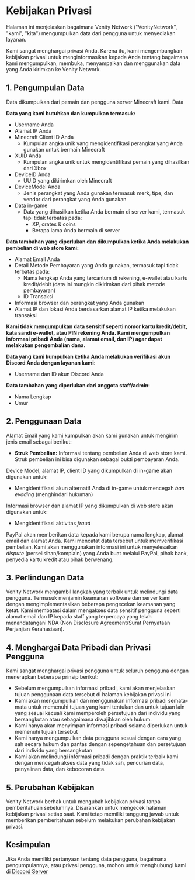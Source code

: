 # Kebijakan Privasi

Halaman ini menjelaskan bagaimana Venity Network ("VenityNetwork", "kami", "kita") mengumpulkan data dari pengguna untuk menyediakan layanan.

Kami sangat menghargai privasi Anda. Karena itu, kami mengembangkan kebijakan privasi untuk menginformasikan kepada Anda tentang bagaimana kami mengumpulkan, membuka, menyampaikan dan menggunakan data yang Anda kirimkan ke Venity Network. 

## 1. Pengumpulan Data
Data dikumpulkan dari pemain dan pengguna server Minecraft kami. Data

**Data yang kami butuhkan dan kumpulkan termasuk:**
- Username Anda
- Alamat IP Anda
- Minecraft Client ID Anda
  - Kumpulan angka unik yang mengidentifikasi perangkat yang Anda gunakan untuk bermain Minecraft
- XUID Anda
  - Kumpulan angka unik untuk mengidentifikasi pemain yang dihasilkan dari Xbox
- DeviceID Anda 
  - UUID yang dikirimkan oleh Minecraft
- DeviceModel Anda 
  - Jenis perangkat yang Anda gunakan termasuk merk, tipe, dan vendor dari perangkat yang Anda gunakan
- Data in-game
  - Data yang dihasilkan ketika Anda bermain di server kami, termasuk tapi tidak terbatas pada:
    - XP, crates & coins
    - Berapa lama Anda bermain di server

**Data tambahan yang diperlukan dan dikumpulkan ketika Anda melakukan pembelian di web store kami:**
- Alamat Email Anda
- Detail Metode Pembayaran yang Anda gunakan, termasuk tapi tidak terbatas pada:
  - Nama lengkap Anda yang tercantum di rekening, e-wallet atau kartu kredit/debit (data ini mungkin dikirimkan dari pihak metode pembayaran)
  - ID Transaksi
- Informasi browser dan perangkat yang Anda gunakan
- Alamat IP dan lokasi Anda berdasarkan alamat IP ketika melakukan transaksi

**Kami tidak mengumpulkan data sensitif seperti nomor kartu kredit/debit, kata sandi e-wallet, atau PIN rekening Anda. Kami mengumpulkan informasi pribadi Anda (nama, alamat email, dan IP) agar dapat melakukan pengembalian dana.**

**Data yang kami kumpulkan ketika Anda melakukan verifikasi akun Discord Anda dengan layanan kami**:
- Username dan ID akun Discord Anda

**Data tambahan yang diperlukan dari anggota staff/admin:**
- Nama Lengkap
- Umur

## 2. Penggunaan Data

Alamat Email yang kami kumpulkan akan kami gunakan untuk mengirim jenis email sebagai berikut:
- **Struk Pembelian:** Informasi tentang pembelian Anda di web store kami. Struk pembelian ini bisa digunakan sebagai bukti pembayaran Anda.

Device Model, alamat IP, client ID yang dikumpulkan di in-game akan digunakan untuk:
- Mengidentifikasi akun alternatif Anda di in-game untuk mencegah _ban evading_ (menghindari hukuman)

Informasi browser dan alamat IP yang dikumpulkan di web store akan digunakan untuk:
- Mengidentifikasi aktivitas _fraud_

PayPal akan memberikan data kepada kami berupa nama lengkap, alamat email dan alamat Anda. Kami mencatat data tersebut untuk memverifikasi pembelian. Kami akan menggunakan informasi ini untuk menyelesaikan _dispute_ (perselisihan/komplain) yang Anda buat melalui PayPal, pihak bank, penyedia kartu kredit atau pihak berwenang.

## 3. Perlindungan Data
Venity Network mengambil langkah yang terbaik untuk melindungi data pengguna. Termasuk menjamin keamanan software dan server kami dengan mengimplementasikan beberapa pengecekan keamanan yang ketat. Kami membatasi dalam mengakses data sensitif pengguna seperti alamat email dan IP kepada staff yang terpercaya yang telah menandatangani NDA (Non Disclosure Agreement/Surat Pernyataan Perjanjian Kerahasiaan).

## 4. Menghargai Data Pribadi dan Privasi Pengguna
Kami sangat menghargai privasi pengguna untuk seluruh pengguna dengan menerapkan beberapa prinsip berikut:
- Sebelum mengumpulkan informasi pribadi, kami akan menjelaskan tujuan penggunaan data tersebut di halaman kebijakan privasi ini
- Kami akan mengumpulkan dan menggunakan informasi pribadi semata-mata untuk memenuhi tujuan yang kami tentukan dan untuk tujuan lain yang sesuai kecuali kami memperoleh persetujuan dari individu yang bersangkutan atau sebagaimana diwajibkan oleh hukum.
- Kami hanya akan menyimpan informasi pribadi selama diperlukan untuk memenuhi tujuan tersebut
- Kami hanya mengumpulkan data pengguna sesuai dengan cara yang sah secara hukum dan pantas dengan sepengetahuan dan persetujuan dari individu yang bersangkutan
- Kami akan melindungi informasi pribadi dengan praktik terbaik kami dengan mencegah akses data yang tidak sah, pencurian data, penyalinan data, dan kebocoran data.

## 5. Perubahan Kebijakan
Venity Network berhak untuk mengubah kebijakan privasi tanpa pemberitahuan sebelumnya. Disarankan untuk mengecek halaman kebijakan privasi setiap saat. Kami tetap memiliki tanggung jawab untuk memberikan pemberitahuan sebelum melakukan perubahan kebijakan privasi.

## Kesimpulan
Jika Anda memiliki pertanyaan tentang data pengguna, bagaimana pengumpulannya, atau privasi pengguna, mohon untuk menghubungi kami di [Discord Server](https://venitymc.com/discord)

